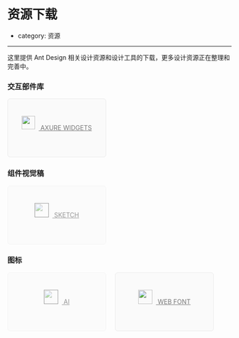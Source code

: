 # 资源下载

- category: 资源

---

这里提供 Ant Design 相关设计资源和设计工具的下载，更多设计资源正在整理和完善中。

### 交互部件库

<a target="_blank" href="https://github.com/ant-design/ant-design/files/69428/Ant_Design_Components.rplib.zip" class="download-link">
  <img src="https://os.alipayobjects.com/rmsportal/sJkbErZhOdoiRia.svg" width="30" style="position: relative; top: -2px;">
  Axure Widgets
</a>

### 组件视觉稿

<a target="_blank" href="" class="download-link disabled">
  <img src="https://os.alipayobjects.com/rmsportal/gdYSqrQMvHHrOoC.svg" width="32">
  Sketch
</a>

### 图标

<a target="_blank" href="" class="download-link disabled">
  <img src="https://os.alipayobjects.com/rmsportal/gdYSqrQMvHHrOoC.svg" width="32">
  AI
</a>
<a target="_blank" href="https://github.com/ant-design/ant-design/files/57840/iconfont.zip" class="download-link">
  <img src="https://os.alipayobjects.com/rmsportal/ytqOwOOWgYrDPfT.svg" width="32">
  Web font
</a>

<style>
.download-link {
  width: 220px;
  height: 130px;
  border: 1px solid #e9e9e9;
  background: #fafafa;
  border-radius: 6px;
  line-height: 130px;
  text-align: center;
  font-size: 14px;
  color: #777;
  display: inline-block;
  margin-right: 16px;
  text-transform: uppercase;
}
.download-link.disabled {
  opacity: 0.45;
  pointer-events: none;
}
.download-link img {
  margin-right: 8px;
  opacity: 0.
}
</style>
